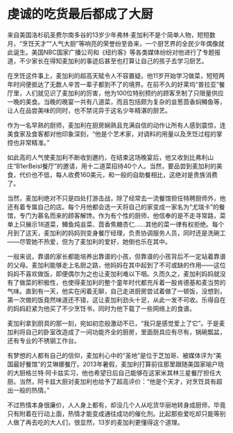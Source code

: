 # 虔诚的吃货最后都成了大厨

来自美国洛杉矶圣费尔南多谷的13岁少年弗林·麦加利不是个简单人物，短短数月，“烹饪天才”“人气大厨”等响亮的荣誉纷至沓来，一个厨艺界的全民少年偶像就此诞生。美国NBC国家广播公司和《纽约客》等各类媒体纷纷对他进行了专题报道，不少家长在得知麦加利的事迹后甚至也打算让自己的孩子去学习厨艺。 

在烹饪这件事上，麦加利的超高天赋令人不容置疑。他11岁开始学习做菜，短短两年时间便抵达了无数人辛苦一辈子都到不了的境界。在前不久的好莱坞“普拉亚”餐厅里，人们就见识了麦加利的厉害，他为100位特别预约的顾客烹制了只限量供应一晚的美食。当晚的晚宴一共有八道菜，而且包括颇为复杂的韭葱茴香焖鳟鱼等，让人在品尝美味的同时，也不禁诧异于这名少年精湛的厨艺。 

作为一名早熟的厨师，麦加利在厨房娴熟且充满自信的动作让所有人感到震惊，连美食家及食客都对他印象深刻，“他是个艺术家，对调料的用量以及烹饪过程的掌控也非常精准。” 

如此高的人气使麦加利不断收到邀约，在结束这场晚宴后，他又收到比弗利山庄“B1erBeisl餐厅”的邀请，用十二道菜招待40个人。当然，要品尝到麦加利的美食，代价也不低，每人收费160美元，和一般的自助餐相比，这绝对是贵族消费了。 

当然，麦加利绝对不只是四处打游击战，除了经常去一流餐馆担任特聘厨师外，他还有着专属自己的店。每个月他都会选一天将自己的家变成一家名为“尤瑞卡”的餐馆，专门为慕名而来的顾客解馋。作为有个性的厨师，他信奉的是不走寻常路，菜单上只展示18道菜，鳟鱼炖韭菜、茴香焦糖杏仁……其他的菜一律有权拒绝。每个月到了这天，麦加利的妈妈则变身餐厅经理，负责协调服务人员，同时还是洗碗工——尽管她不热爱，但为了麦加利的爱好，她倒也乐在其中。 

一般来说，靠谱的家长都能培养出靠谱的小孩，但靠谱的小孩背后不一定站着靠谱的父母。麦加利能够走上名厨之路，他妈妈在其中起到了不可或缺的作用——这位妈妈不喜欢做饭，即便偶尔为之也让麦加利难以下咽。久而久之，麦加利妈妈就没有了做菜的积极性，也使得麦加利的整个童年时代都充斥着一股肯德基和麦当劳的气味。直到有一天，他实在闲着无聊，自己走进厨房尝试着做了一顿饭，没想到，第一次做的饭竟然味道还不错，这让麦加利劲头十足，从此一发不可收。乐得自在的妈妈赶紧为他买了不少烹饪书，同时为他下载了一些网络上的食谱。 

麦加利拿到厨具的那一刻，宛如初恋般激动不已，“我只是感觉爱上了它”。于是麦加利将自己的卧室改造成了一间功能齐全的厨房，里面厨具应有尽有，锅碗瓢盆，还有专业的不锈钢工作台。 

有梦想的人都有自己的信仰，麦加利心中的“圣地”是位于芝加哥、被媒体评为“美国最好餐馆”的艾琳娜餐厅。2013年暑假，麦加利打算前往那里跟随美国家喻户晓的大厨格兰特·阿卡兹实习，他也希望日后自己能够在这家米其林三星餐厅担任大厨。当然，阿卡兹大厨对麦加利也给予了超高评价：“他是个天才，对烹饪具有超出一般的热情。” 

不过热情本身很廉价，人人身上都有，却没几个人从吃货华丽地转身成厨师，毕竟只有附着在行动上面，热情才能变成通往成功的催化剂。比起那些爱吃却只能等别人做了再去吃的大人们，很显然，13岁的麦加利更懂得这个道理。